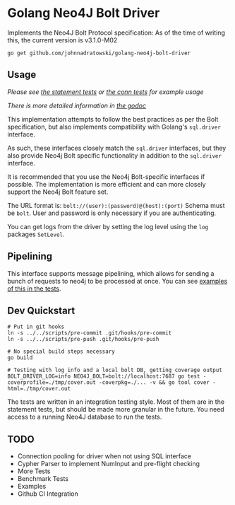 # Golang Neo4J Bolt Driver

Implements the Neo4J Bolt Protocol specification:
As of the time of writing this, the current version is v3.1.0-M02

```
go get github.com/johnnadratowski/golang-neo4j-bolt-driver
```

## Usage

*_Please see [the statement tests](./stmt_test.go) or [the conn tests](./conn_test.go) for example usage_*

*_There is more detailed information in [the godoc](http://godoc.org/github.com/johnnadratowski/golang-neo4j-bolt-driver)_*

This implementation attempts to follow the best practices as per the Bolt specification, but also implements compatibility with Golang's `sql.driver` interface.

As such, these interfaces closely match the `sql.driver` interfaces, but they also provide Neo4j Bolt specific functionality in addition to the `sql.driver` interface.

It is recommended that you use the Neo4j Bolt-specific interfaces if possible.  The implementation is more efficient and can more closely support the Neo4j Bolt feature set.

The URL format is: `bolt://(user):(password)@(host):(port)`
Schema must be `bolt`. User and password is only necessary if you are authenticating.

You can get logs from the driver by setting the log level using the `log` packages `SetLevel`.


## Pipelining

This interface supports message pipelining, which allows for sending a bunch of requests to neo4j to be processed at once.
You can see [examples of this in the tests](./stmt_test.go#L1090).

## Dev Quickstart

```
# Put in git hooks
ln -s ../../scripts/pre-commit .git/hooks/pre-commit
ln -s ../../scripts/pre-push .git/hooks/pre-push

# No special build steps necessary
go build

# Testing with log info and a local bolt DB, getting coverage output
BOLT_DRIVER_LOG=info NEO4J_BOLT=bolt://localhost:7687 go test -coverprofile=./tmp/cover.out -coverpkg=./... -v && go tool cover -html=./tmp/cover.out
```

The tests are written in an integration testing style.  Most of them are in the statement tests, but should be made more granular in the future.  You need access to a running Neo4J database to run the tests.

## TODO

* Connection pooling for driver when not using SQL interface
* Cypher Parser to implement NumInput and pre-flight checking
* More Tests
* Benchmark Tests
* Examples
* Github CI Integration
